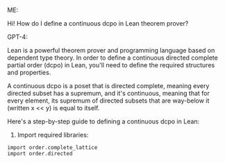 ME:

Hi! How do I define a continuous dcpo in Lean theorem prover?

GPT-4:

Lean is a powerful theorem prover and programming language based on dependent type theory. In order to define a continuous directed complete partial order (dcpo) in Lean, you'll need to define the required structures and properties.

A continuous dcpo is a poset that is directed complete, meaning every directed subset has a supremum, and it's continuous, meaning that for every element, its supremum of directed subsets that are way-below it (written x << y) is equal to itself.

Here's a step-by-step guide to defining a continuous dcpo in Lean:

1. Import required libraries:
    
```lean
import order.complete_lattice
import order.directed
```

